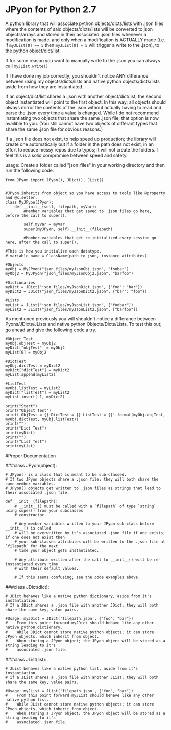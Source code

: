 # JPyon for Python 2.7
A python library that will associate python objects/dicts/lists with .json files where the contents of said objects/dicts/lists will be converted to json objects/arrays and stored in their associated .json files whenever a modification is made, and only when a modification is ACTUALLY made (i.e. if `myJList[0] == 5` then `myJList[0] = 5` will trigger a write to the .json), to the python object/dict/list.

If for some reason you want to manually write to the .json you can always call `myJList.write()`

If I have done my job correctly; you shouldn't notice ANY differance between using my objects/dicts/lists and native python objects/dicts/lists aside from how they are instantiated.

If an object/dict/list shares a .json with another object/dict/list; the second object instantiated will point to the first object. In this way; all objects should always mirror the contents of the .json without actually having to read and parse the .json every time a value is changed. While I do not recommend instantiating two objects that share the same .json file; that option is now availible to you. (You still cannot have two objects of differant types that share the same .json file for obvious reasons.)

If a .json file does not exist, to help speed up production; the library will create one automatically but if a folder in the path does not exist, in an effort to reduce messy repos due to typos; it will not create the folders. I feel this is a solid compromise between speed and safety.

usage:
  Create a folder called "json_files" in your working directory and then run the following code.
```
from JPyon import JPyon(), JDict(), JList()


#JPyon inherits from object so you have access to tools like @property and @x.setter.
class MyJPyon(JPyon):
    def __init__(self, filepath, myVar):
        #Member variables that get saved to .json files go here, before the call to super().
        
        self.myVar = myVar
        super(MyJPyon, self).__init__(filepath)
        
        #Member variables that get re-initialized every session go here, after the call to super().
    
#This is how you initialize each datatype.
# variable_name = ClassName(path_to_json, instance_attributes)

#Objects
myObj = MyJPyon("json_files/myJsonObj.json", "foobar")
myObj2 = MyJPyon("json_files/myJsonObj2.json", "barfoo")

#Dictionaries
myDict = JDict("json_files/myJsonDict.json", {"foo": "bar"})
myDict2 = JDict("json_files/myJsonDict2.json", {"bar": "foo"})

#Lists
myList = JList("json_files/myJsonList.json", ["foobar"])
myList2 = JList("json_files/myJsonList2.json", ["barfoo"])
```
As mentioned previously you will shouldn't notice a differance between Pyons/JDicts/JLists and native python Objects/Dicts/Lists.
To test this out; go ahead and give the following code a try.
```
#Object Test
myObj.objTest = myObj2
myDict["objTest"] = myObj2
myList[0] = myObj2

#DictTest
myObj.dictTest = myDict2
myDict["dictTest"] = myDict2
myList.append(myList2)

#ListTest
myObj.listTest = myList2
myDict["listTest"] = myList2
myList.insert(-1, myDict2)

print("Start")
print("Object Test")
print('ObjTest = {} DictTest = {} ListTest = {}'.format(myObj.objTest, myObj.dictTest, myObj.listTest))
print("")
print("Dict Test")
print(myDict)
print("")
print("List Test")
print(myList)
```

#Proper Documentation

###class JPyon(object):
```
# JPyon() is a class that is meant to be sub-classed.
# If two JPyon objects share a .json file; they will both share the same member variables.
# JPyon() objects get written to .json files as strings that lead to their associated .json file.
```
```    
def __init__(filepath):
    # __init__() must be called with a `filepath` of type `string` using super() from your subclasses 
    # constructor. 
    
    # Any member variables written to your JPyon sub-class before __init__() is called 
    # will be overwritten by it's associated .json file if one exists; if one does not exist then 
    # your sub-classes attributes will be written to the .json file at `filepath` for the next 
    # time your object gets instantiated. 
    
    # Any attribute written after the call to __init__() will be re-instantiated every time 
    # with their default values. 
    
    # If this seems confusing; see the code examples above.
```

###class JDict(dict):
```
# JDict behaves like a native python dictionary, aside from it's instantiation.
# If a JDict shares a .json file with another JDict; they will both share the same key, value pairs.
```
``` 
#Usage: myJDict = JDict('filepath.json', {"foo": "bar"})
#    From this point forward myJDict should behave like any other native python dictionary.
#    While JDict cannot store native python objects; it can store JPyon objects, which inherit from object.
#    When storing a JPyon object; the JPyon object will be stored as a string leading to it's 
#    associated .json file.
```

###class JList(list):
```
# JList behaves like a native python list, aside from it's instantiation.
# if a JList shares a .json file with another JList; they will both share the same key, value pairs.
```
```
#Usage: myJList = JList('filepath.json', ["foo", "bar"])
#    From this point forward myJList should behave like any other native python list.
#    While JList cannot store native python objects; it can store JPyon objects, which inherit from object.
#    When storing a JPyon object; the JPyon object will be stored as a string leading to it's 
#    associated .json file.
```
